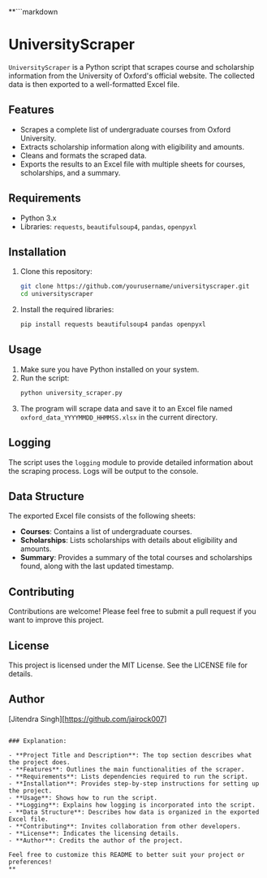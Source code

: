 **```markdown
# UniversityScraper

`UniversityScraper` is a Python script that scrapes course and scholarship information from the University of Oxford's official website. The collected data is then exported to a well-formatted Excel file.

## Features

- Scrapes a complete list of undergraduate courses from Oxford University.
- Extracts scholarship information along with eligibility and amounts.
- Cleans and formats the scraped data.
- Exports the results to an Excel file with multiple sheets for courses, scholarships, and a summary.

## Requirements

- Python 3.x
- Libraries: `requests`, `beautifulsoup4`, `pandas`, `openpyxl`

## Installation

1. Clone this repository:
   ```bash
   git clone https://github.com/yourusername/universityscraper.git
   cd universityscraper
   ```

2. Install the required libraries:
   ```bash
   pip install requests beautifulsoup4 pandas openpyxl
   ```

## Usage

1. Make sure you have Python installed on your system.
2. Run the script:
   ```bash
   python university_scraper.py
   ```
3. The program will scrape data and save it to an Excel file named `oxford_data_YYYYMMDD_HHMMSS.xlsx` in the current directory.

## Logging

The script uses the `logging` module to provide detailed information about the scraping process. Logs will be output to the console.

## Data Structure

The exported Excel file consists of the following sheets:

- **Courses**: Contains a list of undergraduate courses.
- **Scholarships**: Lists scholarships with details about eligibility and amounts.
- **Summary**: Provides a summary of the total courses and scholarships found, along with the last updated timestamp.

## Contributing

Contributions are welcome! Please feel free to submit a pull request if you want to improve this project.

## License

This project is licensed under the MIT License. See the LICENSE file for details.

## Author

[Jitendra Singh][https://github.com/jairock007]

```

### Explanation:

- **Project Title and Description**: The top section describes what the project does.
- **Features**: Outlines the main functionalities of the scraper.
- **Requirements**: Lists dependencies required to run the script.
- **Installation**: Provides step-by-step instructions for setting up the project.
- **Usage**: Shows how to run the script.
- **Logging**: Explains how logging is incorporated into the script.
- **Data Structure**: Describes how data is organized in the exported Excel file.
- **Contributing**: Invites collaboration from other developers.
- **License**: Indicates the licensing details.
- **Author**: Credits the author of the project.

Feel free to customize this README to better suit your project or preferences!
**
